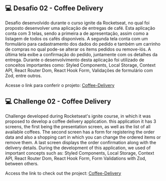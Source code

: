 ## 💻 Desafio 02 - Coffee Delivery

Desafio desenvolvido durante o curso ignite da Rocketseat, no qual foi proposto desenvolver uma aplicação de entregas de café. Esta aplicação
conta com 3 telas, sendo a primeira a de apresentação, assim como a listagem de todos os cafés disponíveis. A segunda tela conta com um
formulário para cadastramento dos dados do pedido e também um carrinho de compras no qual pode-se alterar os items pedidos ou remove-lós. A
última tela exibe a confirmação do pedido, juntamente com os detalhes da entrega. Durante o desenvolvimento desta aplicação foi utilizado
de conceitos importantes como: Styled Components, Local Storage, Context API, React Router Dom, React Hook Form, Validações de formulário com Zod,
entre outros.
 

Acesse o link para conferir o projeto: <a href="https://felipesouzab.github.io/coffee-delivery/" target="_blank">Coffee-Delivery</a>


## 💻 Challenge 02 - Coffee Delivery

Challenge developed during Rocketseat's ignite course, in which it was proposed to develop a coffee delivery application. this application
it has 3 screens, the first being the presentation screen, as well as the list of all available coffees. The second screen has a
form for registering the order data and also a shopping cart in which you can change the ordered items or remove them. A
last screen displays the order confirmation along with the delivery details. During the development of this application, we used
of important concepts such as: Styled Components, Local Storage, Context API, React Router Dom, React Hook Form, Form Validations with Zod,
between others.

Access the link to check out the project: <a href="https://felipesouzab.github.io/coffee-delivery/" target="_blank">Coffee-Delivery</a>

